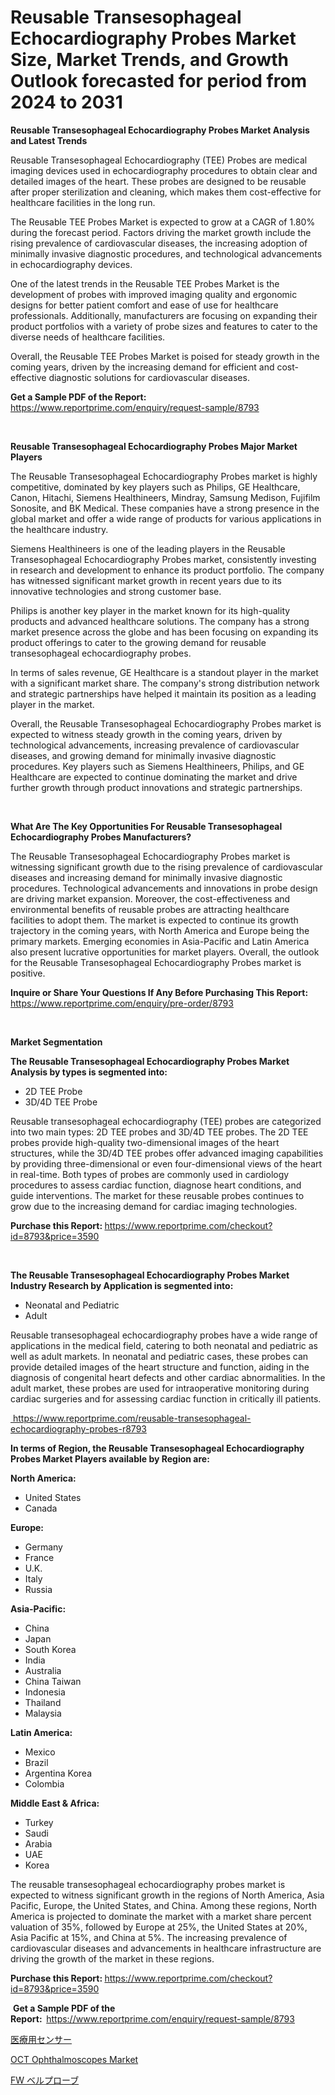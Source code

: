 <p><h1>Reusable Transesophageal Echocardiography Probes Market Size, Market Trends, and Growth Outlook forecasted for period from 2024 to 2031</h1></p><p><strong>Reusable Transesophageal Echocardiography Probes Market Analysis and Latest Trends</strong></p>
<p><p>Reusable Transesophageal Echocardiography (TEE) Probes are medical imaging devices used in echocardiography procedures to obtain clear and detailed images of the heart. These probes are designed to be reusable after proper sterilization and cleaning, which makes them cost-effective for healthcare facilities in the long run.</p><p>The Reusable TEE Probes Market is expected to grow at a CAGR of 1.80% during the forecast period. Factors driving the market growth include the rising prevalence of cardiovascular diseases, the increasing adoption of minimally invasive diagnostic procedures, and technological advancements in echocardiography devices.</p><p>One of the latest trends in the Reusable TEE Probes Market is the development of probes with improved imaging quality and ergonomic designs for better patient comfort and ease of use for healthcare professionals. Additionally, manufacturers are focusing on expanding their product portfolios with a variety of probe sizes and features to cater to the diverse needs of healthcare facilities.</p><p>Overall, the Reusable TEE Probes Market is poised for steady growth in the coming years, driven by the increasing demand for efficient and cost-effective diagnostic solutions for cardiovascular diseases.</p></p>
<p><strong>Get a Sample PDF of the Report:&nbsp;</strong> <a href="https://www.reportprime.com/enquiry/request-sample/8793">https://www.reportprime.com/enquiry/request-sample/8793</a></p>
<p>&nbsp;</p>
<p><strong>Reusable Transesophageal Echocardiography Probes Major Market Players</strong></p>
<p><p>The Reusable Transesophageal Echocardiography Probes market is highly competitive, dominated by key players such as Philips, GE Healthcare, Canon, Hitachi, Siemens Healthineers, Mindray, Samsung Medison, Fujifilm Sonosite, and BK Medical. These companies have a strong presence in the global market and offer a wide range of products for various applications in the healthcare industry.</p><p>Siemens Healthineers is one of the leading players in the Reusable Transesophageal Echocardiography Probes market, consistently investing in research and development to enhance its product portfolio. The company has witnessed significant market growth in recent years due to its innovative technologies and strong customer base.</p><p>Philips is another key player in the market known for its high-quality products and advanced healthcare solutions. The company has a strong market presence across the globe and has been focusing on expanding its product offerings to cater to the growing demand for reusable transesophageal echocardiography probes.</p><p>In terms of sales revenue, GE Healthcare is a standout player in the market with a significant market share. The company's strong distribution network and strategic partnerships have helped it maintain its position as a leading player in the market.</p><p>Overall, the Reusable Transesophageal Echocardiography Probes market is expected to witness steady growth in the coming years, driven by technological advancements, increasing prevalence of cardiovascular diseases, and growing demand for minimally invasive diagnostic procedures. Key players such as Siemens Healthineers, Philips, and GE Healthcare are expected to continue dominating the market and drive further growth through product innovations and strategic partnerships.</p></p>
<p>&nbsp;</p>
<p><strong>What Are The Key Opportunities For Reusable Transesophageal Echocardiography Probes Manufacturers?</strong></p>
<p><p>The Reusable Transesophageal Echocardiography Probes market is witnessing significant growth due to the rising prevalence of cardiovascular diseases and increasing demand for minimally invasive diagnostic procedures. Technological advancements and innovations in probe design are driving market expansion. Moreover, the cost-effectiveness and environmental benefits of reusable probes are attracting healthcare facilities to adopt them. The market is expected to continue its growth trajectory in the coming years, with North America and Europe being the primary markets. Emerging economies in Asia-Pacific and Latin America also present lucrative opportunities for market players. Overall, the outlook for the Reusable Transesophageal Echocardiography Probes market is positive.</p></p>
<p><strong>Inquire or Share Your Questions If Any Before Purchasing This Report:</strong> <a href="https://www.reportprime.com/enquiry/pre-order/8793">https://www.reportprime.com/enquiry/pre-order/8793</a></p>
<p>&nbsp;</p>
<p><strong>Market Segmentation</strong></p>
<p><strong>The Reusable Transesophageal Echocardiography Probes Market Analysis by types is segmented into:</strong></p>
<p><ul><li>2D TEE Probe</li><li>3D/4D TEE Probe</li></ul></p>
<p><p>Reusable transesophageal echocardiography (TEE) probes are categorized into two main types: 2D TEE probes and 3D/4D TEE probes. The 2D TEE probes provide high-quality two-dimensional images of the heart structures, while the 3D/4D TEE probes offer advanced imaging capabilities by providing three-dimensional or even four-dimensional views of the heart in real-time. Both types of probes are commonly used in cardiology procedures to assess cardiac function, diagnose heart conditions, and guide interventions. The market for these reusable probes continues to grow due to the increasing demand for cardiac imaging technologies.</p></p>
<p><strong>Purchase this Report:&nbsp;</strong><a href="https://www.reportprime.com/checkout?id=8793&price=3590">https://www.reportprime.com/checkout?id=8793&price=3590</a></p>
<p>&nbsp;</p>
<p><strong>The Reusable Transesophageal Echocardiography Probes Market Industry Research by Application is segmented into:</strong></p>
<p><ul><li>Neonatal and Pediatric</li><li>Adult</li></ul></p>
<p><p>Reusable transesophageal echocardiography probes have a wide range of applications in the medical field, catering to both neonatal and pediatric as well as adult markets. In neonatal and pediatric cases, these probes can provide detailed images of the heart structure and function, aiding in the diagnosis of congenital heart defects and other cardiac abnormalities. In the adult market, these probes are used for intraoperative monitoring during cardiac surgeries and for assessing cardiac function in critically ill patients.</p></p>
<p><a href="https://www.reportprime.com/reusable-transesophageal-echocardiography-probes-r8793">&nbsp;https://www.reportprime.com/reusable-transesophageal-echocardiography-probes-r8793</a></p>
<p><strong>In terms of Region, the Reusable Transesophageal Echocardiography Probes Market Players available by Region are:</strong></p>
<p>
    <p> <strong> North America: </strong>
        <ul>
            <li>United States</li>
            <li>Canada</li>
        </ul>
        </p> 
    <p> <strong> Europe: </strong>
        <ul>
            <li>Germany</li>
            <li>France</li>
            <li>U.K.</li>
            <li>Italy</li>
            <li>Russia</li>
        </ul>
        </p> 
    <p> <strong> Asia-Pacific: </strong>
        <ul>
            <li>China</li>
            <li>Japan</li>
            <li>South Korea</li>
            <li>India</li>
            <li>Australia</li>
            <li>China Taiwan</li>
            <li>Indonesia</li>
            <li>Thailand</li>
            <li>Malaysia</li>
        </ul>
        </p> 
    <p> <strong> Latin America: </strong>
        <ul>
            <li>Mexico</li>
            <li>Brazil</li>
            <li>Argentina Korea</li>
            <li>Colombia</li>
        </ul>
        </p> 
    <p> <strong> Middle East & Africa: </strong>
        <ul>
            <li>Turkey</li>
            <li>Saudi</li>
            <li>Arabia</li>
            <li>UAE</li>
            <li>Korea</li>
        </ul>
    </p>
    </p>
<p><p>The reusable transesophageal echocardiography probes market is expected to witness significant growth in the regions of North America, Asia Pacific, Europe, the United States, and China. Among these regions, North America is projected to dominate the market with a market share percent valuation of 35%, followed by Europe at 25%, the United States at 20%, Asia Pacific at 15%, and China at 5%. The increasing prevalence of cardiovascular diseases and advancements in healthcare infrastructure are driving the growth of the market in these regions.</p></p>
<p><strong>Purchase this Report: </strong><a href="https://www.reportprime.com/checkout?id=8793&price=3590">https://www.reportprime.com/checkout?id=8793&price=3590</a></p>
<p>&nbsp;<strong>Get a Sample PDF of the Report:&nbsp;&nbsp;</strong><a href="https://www.reportprime.com/enquiry/request-sample/8793">https://www.reportprime.com/enquiry/request-sample/8793</a></p>
<p><strong></strong></p>
<p><p><a href="https://github.com/DwightHuels1/Market-Research-Report-List-2/blob/main/911615777257.md">医療用センサー</a></p><p><a href="https://github.com/santosh758595/Market-Research-Report-List-5/blob/main/oct-ophthalmoscopes-market.md">OCT Ophthalmoscopes Market</a></p><p><a href="https://github.com/tanyaali3/Market-Research-Report-List-2/blob/main/963312077221.md">FW ベルプローブ</a></p></p>